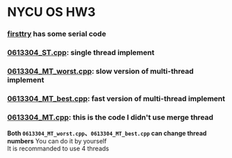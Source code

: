 # NYCU OS HW3

### [firsttry](https://github.com/Aaron7noraA/NYCU-Operation-System/tree/main/LAB3/firsttry) has some serial code <br>
### [0613304_ST.cpp](https://github.com/Aaron7noraA/NYCU-Operation-System/blob/main/LAB3/0613304_ST.cpp): single thread implement<br>
### [0613304_MT_worst.cpp](https://github.com/Aaron7noraA/NYCU-Operation-System/blob/main/LAB3/0613304_MT_worst.cpp): slow version of multi-thread implement<br>
### [0613304_MT_best.cpp](https://github.com/Aaron7noraA/NYCU-Operation-System/blob/main/LAB3/0613304_MT_best.cpp): fast version of multi-thread implement<br>
### [0613304_MT.cpp](https://github.com/Aaron7noraA/NYCU-Operation-System/blob/main/LAB3/0613304_MT_best.cpp): this is the code I didn't use merge thread

**Both `0613304_MT_worst.cpp`、`0613304_MT_best.cpp` can change thread numbers**
You can do it by yourself<br>
It is recommanded to use 4 threads
